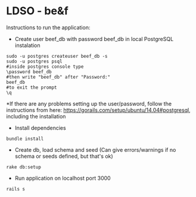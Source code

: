 LDSO - be&f
====

Instructions to run the application:
* Create user beef_db with password beef_db in local PostgreSQL instalation
```
sudo -u postgres createuser beef_db -s
sudo -u postgres psql
#inside postgres console type
\password beef_db
#then write "beef_db" after "Password:"
beef_db
#to exit the prompt
\q
```
*If there are any problems setting up the user/password, follow the instructions from here: https://gorails.com/setup/ubuntu/14.04#postgresql, including the installation
* Install dependencies
```
bundle install
```
* Create db, load schema and seed (Can give errors/warnings if no schema or seeds defined, but that's ok)
```
rake db:setup
```
* Run application on localhost port 3000
```
rails s
```

